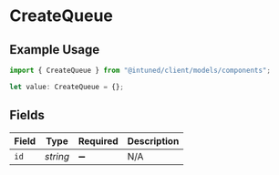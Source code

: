 # CreateQueue

## Example Usage

```typescript
import { CreateQueue } from "@intuned/client/models/components";

let value: CreateQueue = {};
```

## Fields

| Field              | Type               | Required           | Description        |
| ------------------ | ------------------ | ------------------ | ------------------ |
| `id`               | *string*           | :heavy_minus_sign: | N/A                |